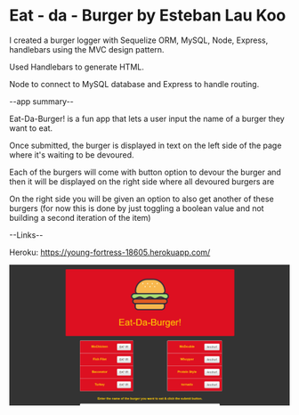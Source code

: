 Eat - da - Burger by Esteban Lau Koo
=====
I created a burger logger with Sequelize ORM, MySQL, Node, Express, handlebars using the MVC design pattern.

Used Handlebars to generate HTML.

Node to connect to MySQL database and Express to handle routing.

--app summary--

Eat-Da-Burger! is a fun app that lets a user input the name of a burger they want to eat.

Once submitted, the burger is displayed in text on the left side of the page where it's waiting to be devoured.

Each of the burgers will come with button option to devour the burger and then it will be displayed on the right side where all devoured burgers are

On the right side you will be given an option to also get another of these burgers (for now this is done by just toggling a boolean value and not building a second iteration of the item)

--Links--

Heroku: https://young-fortress-18605.herokuapp.com/

![Alt text](burger.png)

